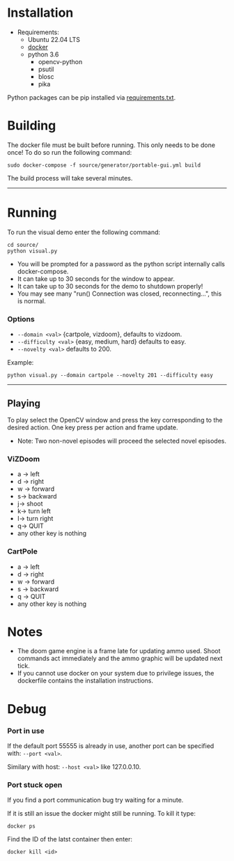 # Installation
* Requirements:
  * Ubuntu 22.04 LTS
  * [docker](https://docs.docker.com/engine/install/ubuntu/)
  * python 3.6
    * opencv-python
    * psutil
    * blosc
    * pika

Python packages can be pip installed via [requirements.txt](source/requirements.txt).


# Building
The docker file must be built before running. 
This only needs to be done once!
To do so run the following command:
```
sudo docker-compose -f source/generator/portable-gui.yml build
```
The build process will take several minutes.

---

# Running
To run the visual demo enter the following command:
```
cd source/
python visual.py
```

* You will be prompted for a password as the python script internally calls docker-compose. 
* It can take up to 30 seconds for the window to appear.
* It can take up to 30 seconds for the demo to shutdown properly!
* You may see many "run() Connection was closed, reconnecting...", this is normal.

### Options
* ``--domain <val>`` {cartpole, vizdoom}, defaults to vizdoom.
* ``--difficulty <val>`` {easy, medium, hard} defaults to easy.
* ``--novelty <val>`` defaults to 200.

Example:
```
python visual.py --domain cartpole --novelty 201 --difficulty easy
```

---

## Playing
To play select the OpenCV window and press the key corresponding to the desired action. 
One key press per action and frame update.

* Note: Two non-novel episodes will proceed the selected novel episodes.

### ViZDoom
* a &rarr; left 
* d &rarr;  right
* w &rarr; forward
* s&rarr; backward
* j&rarr; shoot
* k&rarr; turn left
* l&rarr; turn right
* q&rarr; QUIT
* any other key is nothing

### CartPole
* a &rarr; left
* d &rarr;  right
* w &rarr; forward
* s &rarr; backward
* q &rarr; QUIT
* any other key is nothing

# Notes
* The doom game engine is a frame late for updating ammo used. Shoot commands act immediately and the ammo graphic will be updated next tick.
* If you cannot use docker on your system due to privilege issues, the dockerfile contains the installation instructions. 
# Debug
### Port in use
If the default port 55555 is already in use, another port can be specified with: ```--port <val>```. 

Similary with host: ```--host <val>``` like 127.0.0.10.
 
### Port stuck open
If you find a port communication bug try waiting for a minute.

If it is still an issue the docker might still be running. To kill it type:
```
docker ps
```
Find the ID of the latst container then enter:
```
docker kill <id>
```
